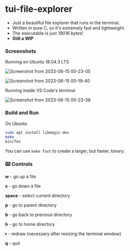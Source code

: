 # tui-file-explorer

- Just a beautiful file explorer that runs in the terminal.
- Written in pure C, so it's extremely fast and lightweight.
- The executable is just *19016 bytes*!
- **Still a WIP**

### Screenshots

Running on Ubuntu 18.04.3 LTS

![Screenshot from 2023-06-15 00-23-05](https://github.com/hathibelagal-dev/tui-file-explorer/assets/42626106/dd88cb2e-4c64-4e91-8fb4-1120c8a54fdd)

![Screenshot from 2023-06-15 00-19-40](https://github.com/hathibelagal-dev/tui-file-explorer/assets/42626106/8b573821-7083-433b-ac9b-bf17b8f18e1a)

Running inside VS Code's terminal

![Screenshot from 2023-06-15 00-23-38](https://github.com/hathibelagal-dev/tui-file-explorer/assets/42626106/50c9e48a-91e8-4684-889f-8571be6b8e1e)

### Build and Run

On Ubuntu

```bash
sudo apt install libmagic-dev
make
bin/fex
```
You can use `make fast` to create a larger, but faster, binary.

### ⌨️ Controls

**w** - go up a file

**s** - go down a file

**space** - select current directory

**p** - go to parent directory

**b** - go back to previous directory

**h** - go to home directory

**r** - redraw (necessary after resizing the terminal window)

**q** - quit


